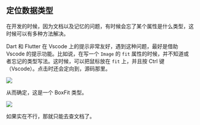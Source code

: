 

## 定位数据类型
在开发的时候，因为文档以及记忆的问题，有时候会忘了某个属性是什么类型，这时候可以有多种方法解决。

Dart 和 Flutter 在 Vscode 上的提示非常友好，遇到这种问题，最好是借助 Vscode 的提示功能。比如说，在写一个 `Image` 的 `fit` 属性的时候，并不知道或者忘记的类型写法。这时候，可以把鼠标放在 `fit` 上，并且按 Ctrl 键（Vscode）。点击时还会定向到，源码那里。


![](/../../image/20180628173110.png)

从而确定，这是一个 BoxFit 类型。

![](/../../image/20180628173255.png)

如果实在不行，那就只能去查文档了。